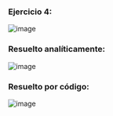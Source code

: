 ### Ejercicio 4:

![image](https://github.com/Jorge11Romero/Metodos-Numericos/assets/147437900/4f3fcec1-d995-4e68-b1e6-fcc709ea58eb)

### Resuelto analíticamente:

![image](https://github.com/Jorge11Romero/Metodos-Numericos/assets/147437900/2a5874a5-fdd9-437c-95bb-e8134940077f)

### Resuelto por código:
    
![image](https://github.com/Jorge11Romero/Metodos-Numericos/assets/147437900/f16ce7b5-38b5-45ae-b693-14c218e4c085)



